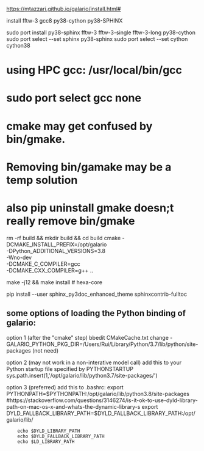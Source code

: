 
https://mtazzari.github.io/galario/install.html#

install fftw-3 gcc8 py38-cython py38-SPHINX

sudo port install py38-sphinx fftw-3 fftw-3-single fftw-3-long py38-cython
sudo port select --set sphinx py38-sphinx
sudo port select --set cython cython38

# using HPC gcc: /usr/local/bin/gcc 
#    sudo port select gcc none
#    cmake may get confused by bin/gmake.
#    Removing bin/gamake may be a temp solution
#    also pip uninstall gmake doesn;t really remove bin/gmake 
rm -rf build && mkdir build && cd build
cmake -DCMAKE_INSTALL_PREFIX=/opt/galario \
      -DPython_ADDITIONAL_VERSIONS=3.8 \
      -Wno-dev \
      -DCMAKE_C_COMPILER=gcc \
      -DCMAKE_CXX_COMPILER=g++ ..

make -j12 && make install # hexa-core

pip install --user sphinx_py3doc_enhanced_theme sphinxcontrib-fulltoc

## some options of loading the Python binding of galario:

option 1 (after the "cmake" step)
    bbedit  CMakeCache.txt
    change -GALARIO_PYTHON_PKG_DIR=/Users/Rui/Library/Python/3.7/lib/python/site-packages (not need)

option 2 (may not work in a non-interative model call)
    add this to your Python startup file specified by PYTHONSTARTUP
        sys.path.insert(1,'/opt/galario/lib/python3.7/site-packages/')

option 3 (preferred)
    add this to .bashrc:
        export PYTHONPATH=$PYTHONPATH:/opt/galario/lib/python3.8/site-packages
        #https://stackoverflow.com/questions/3146274/is-it-ok-to-use-dyld-library-path-on-mac-os-x-and-whats-the-dynamic-library-s
        export DYLD_FALLBACK_LIBRARY_PATH=$DYLD_FALLBACK_LIBRARY_PATH:/opt/galario/lib/
        
        
        echo $DYLD_LIBRARY_PATH
        echo $DYLD_FALLBACK_LIBRARY_PATH
        echo $LD_LIBRARY_PATH